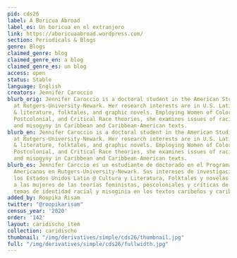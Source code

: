 ```yaml
---
pid: cds26
label: A Boricua Abroad
label_es: Un boricua en el extranjero
link: https://aboricuaabroad.wordpress.com/
section: Periodicals & Blogs
genre: Blogs
claimed_genre: blog
claimed_genre_en: a blog
claimed_genre_es: un blog
access: open
status: Stable
language: English
creators: Jennifer Caroccio
blurb_orig: Jennifer Caroccio is a doctoral student in the American Studies Program
  at Rutgers-University-Newark. Her research interests are in U.S. Latin@ culture
  & literature, folktales, and graphic novels. Employing Women of Color Feminist,
  Postcolonial, and Critical Race theories, she examines issues of racial identity
  and misogyny in Caribbean and Caribbean-American texts.
blurb_en: Jennifer Caroccio is a doctoral student in the American Studies Program
  at Rutgers-University-Newark. Her research interests are in U.S. Latin@ culture
  & literature, folktales, and graphic novels. Employing Women of Color Feminist,
  Postcolonial, and Critical Race theories, she examines issues of racial identity
  and misogyny in Caribbean and Caribbean-American texts.
blurb_es: Jennifer Carccio es un estudiante de doctorado en el Programa de Estudios
  Americanos en Rutgers-University-Newark. Sus intereses de investigación están en
  los Estados Unidos Latin @ Cultura y Literatura, Folktales y novelas gráficas. Empleando
  a las mujeres de las teorías feministas, poscoloniales y críticas de la raza, examina
  temas de identidad racial y misoginia en los textos caribeños y caribeños-estadounidenses.
added_by: Roopika Risam
twitter: "@roopikarisam"
census_year: '2020'
order: '142'
layout: caridischo_item
collection: caridischo
thumbnail: "/img/derivatives/simple/cds26/thumbnail.jpg"
full: "/img/derivatives/simple/cds26/fullwidth.jpg"
---
```

